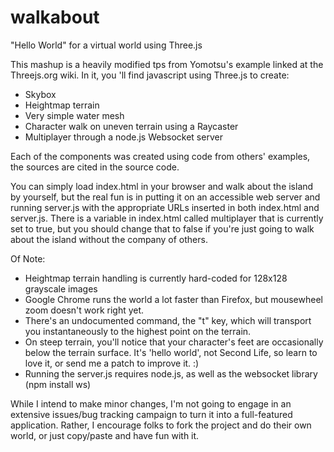 walkabout
=========

<p>"Hello World" for a virtual world using Three.js</p>

<p>This mashup is a heavily modified tps from Yomotsu's example linked at the Threejs.org wiki.
In it, you 'll find javascript using Three.js to create:

<ul>
<li>Skybox</li>
<li>Heightmap terrain</li>
<li>Very simple water mesh</li>
<li>Character walk on uneven terrain using a Raycaster</li>
<li>Multiplayer through a node.js Websocket server</li>
</ul>

Each of the components was created using code from others' examples, the sources are cited in
the source code.</p>

<p>You can simply load index.html in your browser and walk about the island by yourself, but the real
fun is in putting it on an accessible web server and running server.js with the appropriate URLs
inserted in both index.html and server.js.  There is a variable in index.html called multiplayer
that is currently set to true, but you should change that to false if you're just going to walk
about the island without the company of others.</p>

<p>Of Note:
<ul>
<li>Heightmap terrain handling is currently hard-coded for 128x128 grayscale images</li>
<li>Google Chrome runs the world a lot faster than Firefox, but mousewheel zoom doesn't work right yet.</li>
<li>There's an undocumented command, the "t" key, which will transport you instantaneously to the 
highest point on the terrain.</li>
<li>On steep terrain,  you'll notice that your character's feet are occasionally below the terrain 
surface.  It's 'hello world', not Second Life, so learn to love it, or send me a patch to improve
it. :)</li>
<li>Running the server.js requires node.js, as well as the websocket library (npm install ws)</li>
</ul>


<p>While I intend to make minor changes, I'm not going to engage in an extensive issues/bug tracking
campaign to turn it into a full-featured application.  Rather, I encourage folks to fork the project 
and do their own world, or just copy/paste and have fun with it.</p>
